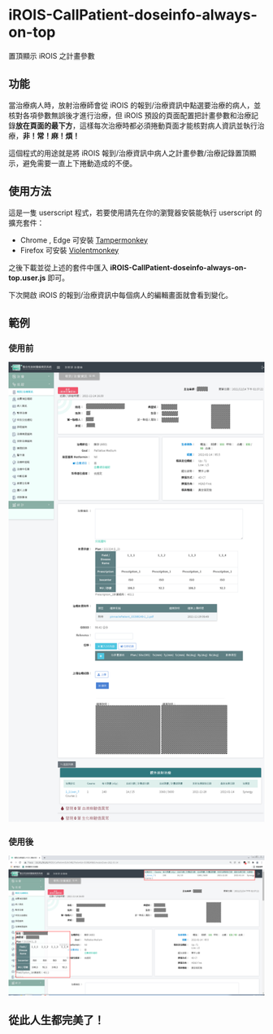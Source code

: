 # iROIS-CallPatient-doseinfo-always-on-top

置頂顯示 iROIS 之計畫參數

## 功能

當治療病人時，放射治療師會從 iROIS 的報到/治療資訊中點選要治療的病人，並核對各項參數無誤後才進行治療，但 iROIS 預設的頁面配置把計畫參數和治療記錄**放在頁面的最下方**，這樣每次治療時都必須捲動頁面才能核對病人資訊並執行治療，**非！常！麻！煩！**

這個程式的用途就是將 iROIS 報到/治療資訊中病人之計畫參數/治療記錄置頂顯示，避免需要一直上下捲動造成的不便。

## 使用方法

這是一隻 userscript 程式，若要使用請先在你的瀏覽器安裝能執行 userscript 的擴充套件：

* Chrome , Edge 可安裝  [Tampermonkey](https://chrome.google.com/webstore/detail/tampermonkey/dhdgffkkebhmkfjojejmpbldmpobfkfo?hl=zh-TW)
* Firefox 可安裝 [Violentmonkey](https://addons.mozilla.org/zh-TW/firefox/addon/violentmonkey/)

之後下載並從上述的套件中匯入 **iROIS-CallPatient-doseinfo-always-on-top.user.js** 即可。

下次開啟 iROIS 的報到/治療資訊中每個病人的編輯畫面就會看到變化。

## 範例

### 使用前

![screenshot_before](images/screenshot_before.png)

### 使用後

![screenshot_after](images/screenshot_after.png)

## 從此人生都完美了！
